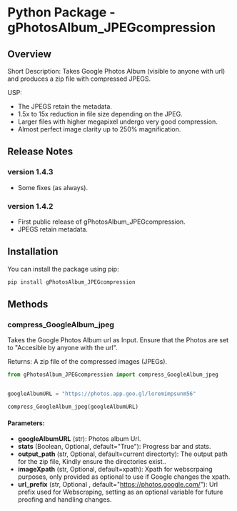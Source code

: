 # Python Package - gPhotosAlbum_JPEGcompression

## Overview

Short Description:
Takes Google Photos Album (visible to anyone with url) and produces a zip file with compressed JPEGS.

USP:
- The JPEGS retain the metadata.
- 1.5x to 15x reduction in file size depending on the JPEG.
- Larger files with higher megapixel undergo very good compression.
- Almost perfect image clarity up to 250% magnification.


## Release Notes

### version 1.4.3
- Some fixes (as always).


### version 1.4.2
- First public release of gPhotosAlbum_JPEGcompression.
- JPEGS retain metadata.


## Installation

You can install the package using pip:

```bash
pip install gPhotosAlbum_JPEGcompression
```

## Methods

### compress_GoogleAlbum_jpeg

Takes the Google Photos Album url as Input. Ensure that the Photos are set to "Accesible by anyone with the url".

Returns: A zip file of the compressed images (JPEGs).


```python
from gPhotosAlbum_JPEGcompression import compress_GoogleAlbum_jpeg


googleAlbumURL = "https://photos.app.goo.gl/loremimpsunm56"

compress_GoogleAlbum_jpeg(googleAlbumURL)
```

#### Parameters:

- **googleAlbumURL** (str): Photos album Url.
- **stats** (Boolean, Optional, default="True"): Progress bar and stats.
- **output_path** (str, Optional, default=current directorty): The output path for the zip file, Kindly ensure the directories exist..
- **imageXpath** (str, Optional, default=xpath): Xpath for webscrpaing purposes, only provided as optional to use if  Google changes the xpath.
- **url_prefix** (str, Optional , default="https://photos.google.com/"): Url prefix used for Webscraping, setting as an optional variable for future proofing and handling changes.
